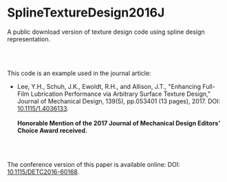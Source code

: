 # SplineTextureDesign2016J

A public download version of texture design code using spline design representation.

<br /><br />

This code is an example used in the journal article:

* Lee, Y.H., Schuh, J.K., Ewoldt, R.H., and Allison, J.T., "Enhancing Full-Film Lubrication Performance via Arbitrary Surface Texture Design," Journal of Mechanical Design, 139(5), pp.053401 (13 pages), 2017. DOI: [10.1115/1.4036133](http://dx.doi.org/10.1115/1.4036133). <br /><br /> **Honorable Mention of the 2017 Journal of Mechanical Design Editors’ Choice Award received.**

<br /><br />

The conference version of this paper is available online: DOI: [10.1115/DETC2016-60168](http://dx.doi.org/10.1115/DETC2016-60168).
